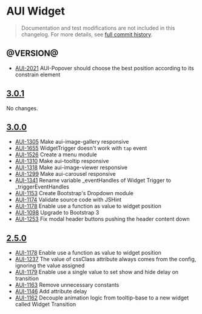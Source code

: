 # AUI Widget

> Documentation and test modifications are not included in this changelog. For more details, see [full commit history](https://github.com/liferay/alloy-ui/commits/master/src/aui-widget).

## @VERSION@

* [AUI-2021](https://issues.liferay.com/browse/AUI-2021) AUI-Popover should choose the best position according to its constrain element

## [3.0.1](https://github.com/liferay/alloy-ui/releases/tag/3.0.1)

No changes.

## [3.0.0](https://github.com/liferay/alloy-ui/releases/tag/3.0.0)

* [AUI-1305](https://issues.liferay.com/browse/AUI-1305) Make aui-image-gallery responsive
* [AUI-1655](https://issues.liferay.com/browse/AUI-1655) WidgetTrigger doesn't work with `tap` event
* [AUI-1526](https://issues.liferay.com/browse/AUI-1526) Create a menu module
* [AUI-1310](https://issues.liferay.com/browse/AUI-1310) Make aui-tooltip responsive
* [AUI-1318](https://issues.liferay.com/browse/AUI-1318) Make aui-image-viewer responsive
* [AUI-1299](https://issues.liferay.com/browse/AUI-1299) Make aui-carousel responsive
* [AUI-1341](https://issues.liferay.com/browse/AUI-1341) Rename variable _eventHandles of Widget Trigger to _triggerEventHandles
* [AUI-1153](https://issues.liferay.com/browse/AUI-1153) Create Bootstrap's Dropdown module
* [AUI-1174](https://issues.liferay.com/browse/AUI-1174) Validate source code with JSHint
* [AUI-1178](https://issues.liferay.com/browse/AUI-1178) Enable use a function as value to widget position
* [AUI-1098](https://issues.liferay.com/browse/AUI-1098) Upgrade to Bootstrap 3
* [AUI-1253](https://issues.liferay.com/browse/AUI-1253) Fix modal header buttons pushing the header content down

## [2.5.0](https://github.com/liferay/alloy-ui/releases/tag/2.5.0)

* [AUI-1178](https://issues.liferay.com/browse/AUI-1178) Enable use a function as value to widget position
* [AUI-1237](https://issues.liferay.com/browse/AUI-1237) The value of cssClass attribute always comes from the config, ignoring the value assigned
* [AUI-1179](https://issues.liferay.com/browse/AUI-1179) Enable use a single value to set show and hide delay on transition
* [AUI-1163](https://issues.liferay.com/browse/AUI-1163) Remove unnecessary constants
* [AUI-1146](https://issues.liferay.com/browse/AUI-1146) Add attribute delay
* [AUI-1162](https://issues.liferay.com/browse/AUI-1162) Decouple animation logic from tooltip-base to a new widget called Widget Transition